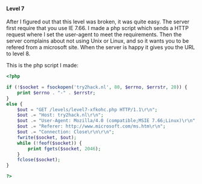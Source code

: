 #### Level 7

After I figured out that this level was broken, it was quite easy. The server first require that you use IE 7.66.
I made a php script which sends a HTTP request where I set the user-agent to meet the requirements.
Then the server complains about not using Unix or Linux, and so it wants you to be refered from a microsoft site.
When the server is happy it gives you the URL to level 8.

This is the php script I made:
```php
<?php

if (!$socket = fsockopen('try2hack.nl', 80, $errno, $errstr, 20)) {
    print $errno . "-" . $errstr;
} 
else {
    $out = "GET /levels/level7-xfkohc.php HTTP/1.1\r\n";
    $out .= "Host: try2hack.nl\r\n";
    $out .= "User-Agent: Mozilla/4.0 (compatible;MSIE 7.66;Linux)\r\n";
    $out .= "Referer: http://www.microsoft.com/ms.htm\r\n";
    $out .= "Connection: Close\r\n\r\n";
    fwrite($socket, $out);
    while (!feof($socket)) {
        print fgets($socket, 2046);
    }
    fclose($socket);
}

?>
```